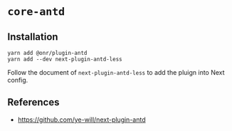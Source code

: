 # `core-antd`

## Installation

```
yarn add @onr/plugin-antd
yarn add --dev next-plugin-antd-less
```

Follow the document of `next-plugin-antd-less` to add the pluign into Next config.

## References

- https://github.com/ye-will/next-plugin-antd
